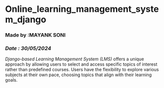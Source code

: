 # Online_learning_management_system_django <br>

### Made by :MAYANK SONI <br>
### *Date : 30/05/2024* <br>
*Django-based Learning Management System (LMS)*  offers a unique approach by allowing users to select and access specific topics of interest rather than predefined courses. Users have the flexibility to explore various subjects at their own pace, choosing topics that align with their learning goals.
